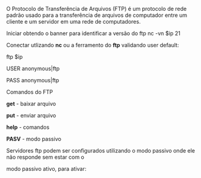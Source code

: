 O Protocolo de Transferência de Arquivos (FTP) é um protocolo de rede padrão usado para a transferência de arquivos de computador entre um cliente e um servidor em uma rede de computadores.

Iniciar obtendo o banner para identificar a versão do ftp
nc -vn $ip 21

Conectar utlizando **nc** ou a ferramento do **ftp** validando user default:

ftp $ip

USER anonymous|ftp

PASS anonymous|ftp

Comandos do FTP

**get** - baixar arquivo

**put** - enviar arquivo

**help** - comandos

**PASV** - modo passivo

Servidores ftp podem ser configurados utilizando o modo passivo onde ele não responde sem estar com o

modo passivo ativo, para ativar: